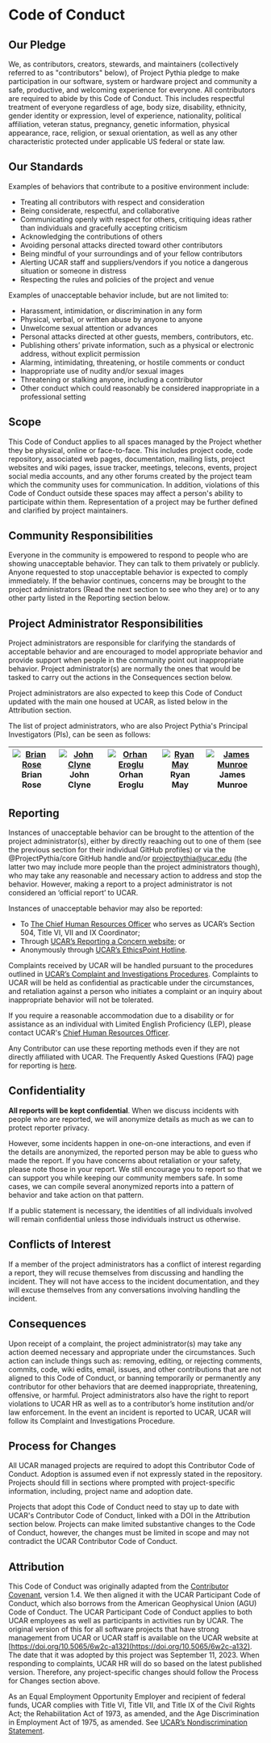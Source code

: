 # Code of Conduct

## Our Pledge

We, as contributors, creators, stewards, and maintainers (collectively referred to as "contributors" below), of Project Pythia pledge to make participation in our software, system or hardware project and community a safe, productive, and welcoming experience for everyone. All contributors are required to abide by this Code of Conduct. This includes respectful treatment of everyone regardless of age, body size, disability, ethnicity, gender identity or expression, level of experience, nationality, political affiliation, veteran status, pregnancy, genetic information, physical appearance, race, religion, or sexual orientation, as well as any other characteristic protected under applicable US federal or state law.

## Our Standards

Examples of behaviors that contribute to a positive environment include:

- Treating all contributors with respect and consideration
- Being considerate, respectful, and collaborative
- Communicating openly with respect for others, critiquing ideas rather than individuals and gracefully accepting criticism
- Acknowledging the contributions of others
- Avoiding personal attacks directed toward other contributors
- Being mindful of your surroundings and of your fellow contributors
- Alerting UCAR staff and suppliers/vendors if you notice a dangerous situation or someone in distress
- Respecting the rules and policies of the project and venue

Examples of unacceptable behavior include, but are not limited to:

- Harassment, intimidation, or discrimination in any form
- Physical, verbal, or written abuse by anyone to anyone
- Unwelcome sexual attention or advances
- Personal attacks directed at other guests, members, contributors, etc.
- Publishing others’ private information, such as a physical or electronic address, without explicit permission
- Alarming, intimidating, threatening, or hostile comments or conduct
- Inappropriate use of nudity and/or sexual images
- Threatening or stalking anyone, including a contributor
- Other conduct which could reasonably be considered inappropriate in a professional setting

## Scope

This Code of Conduct applies to all spaces managed by the Project whether they be physical, online or face-to-face. This includes project code, code repository, associated web pages, documentation, mailing lists, project websites and wiki pages, issue tracker, meetings, telecons, events, project social media accounts, and any other forums created by the project team which the community uses for communication. In addition, violations of this Code of Conduct outside these spaces may affect a person's ability to participate within them. Representation of a project may be further defined and clarified by project maintainers.

## Community Responsibilities

Everyone in the community is empowered to respond to people who are showing unacceptable behavior. They can talk to them privately or publicly. Anyone requested to stop unacceptable behavior is expected to comply immediately. If the behavior continues, concerns may be brought to the project administrators (Read the next section to see who they are) or to any other party listed in the Reporting section below.

## Project Administrator Responsibilities

Project administrators are responsible for clarifying the standards of acceptable behavior and are encouraged to model appropriate behavior and provide support when people in the community point out inappropriate behavior. Project administrator(s) are normally the ones that would be tasked to carry out the actions in the Consequences section below.

Project administrators are also expected to keep this Code of Conduct updated with the main one housed at UCAR, as listed below in the Attribution section.

The list of project administrators, who are also Project Pythia's Principal Investigators (PIs), can be seen as follows:

|[![Brian Rose](https://github.com/brian-rose.png)](https://github.com/brian-rose)<br>Brian Rose|[![John Clyne](https://github.com/clyne.png)](https://github.com/clyne)<br>John Clyne|[![Orhan Eroglu](https://github.com/erogluorhan.png)](https://github.com/erogluorhan)<br>Orhan Eroglu|[![Ryan May](https://github.com/dopplershift.png)](https://github.com/dopplershift)<br>Ryan May|[![James Munroe](https://github.com/jmunroe.png)](https://github.com/jmunroe)<br>James Munroe|
|:-:|:-:|:-:|:-:|:-:|

## Reporting

Instances of unacceptable behavior can be brought to the attention of the project administrator(s), either by directly reaaching out to one of them (see the previous section for their individual GitHub profiles) or via the @ProjectPythia/core GitHub handle and/or projectpythia@ucar.edu (the latter two may include more people than the project administrators though), who may take any reasonable and necessary action to address and stop the behavior. However, making a report to a project administrator is not considered an ‘official report’ to UCAR.

Instances of unacceptable behavior may also be reported:
- To [The Chief Human Resources Officer](chro@ucar.edu) who serves as UCAR’s Section 504, Title VI, VII and IX Coordinator;
- Through [UCAR’s Reporting a Concern website](https://www.ucar.edu/who-we-are/ethics); or
- Anonymously through [UCAR’s EthicsPoint Hotline](https://www.ucar.edu/who-we-are/ethics).

Complaints received by UCAR will be handled pursuant to the procedures outlined in [UCAR’s Complaint and Investigations Procedures](https://sundog.ucar.edu/Interact/Pages/Content/Document.aspx?id=5140). Complaints to UCAR will be held as confidential as practicable under the circumstances, and retaliation against a person who initiates a complaint or an inquiry about inappropriate behavior will not be tolerated.

If you require a reasonable accommodation due to a disability or for assistance as an individual with Limited English Proficiency (LEP), please contact UCAR's [Chief Human Resources Officer](chro@ucar.edu).

Any Contributor can use these reporting methods even if they are not directly affiliated with UCAR. The Frequently Asked Questions (FAQ) page for reporting is [here](https://www.ucar.edu/who-we-are/ethics).

## Confidentiality
**All reports will be kept confidential**. When we discuss incidents with people who are reported, we will anonymize details as much as we can to protect reporter privacy.

However, some incidents happen in one-on-one interactions, and even if the details are anonymized, the reported person may be able to guess who made the report. If you have concerns about retaliation or your safety, please note those in your report. We still encourage you to report so that we can support you while keeping our community members safe. In some cases, we can compile several anonymized reports into a pattern of behavior and take action on that pattern.

If a public statement is necessary, the identities of all individuals involved will remain confidential unless those individuals instruct us otherwise.

## Conflicts of Interest

If a member of the project administrators has a conflict of interest regarding a report, they will recuse themselves from discussing and handling the incident. They will not have access to the incident documentation, and they will excuse themselves from any conversations involving handling the incident.

## Consequences

Upon receipt of a complaint, the project administrator(s) may take any action deemed necessary and appropriate under the circumstances. Such action can include things such as: removing, editing, or rejecting comments, commits, code, wiki edits, email, issues, and other contributions that are not aligned to this Code of Conduct, or banning temporarily or permanently any contributor for other behaviors that are deemed inappropriate, threatening, offensive, or harmful. Project administrators also have the right to report violations to UCAR HR as well as to a contributor’s home institution and/or law enforcement. In the event an incident is reported to UCAR, UCAR will follow its Complaint and Investigations Procedure.

## Process for Changes

All UCAR managed projects are required to adopt this Contributor Code of Conduct. Adoption is assumed even if not expressly stated in the repository. Projects should fill in sections where prompted with project-specific information, including, project name and adoption date.

Projects that adopt this Code of Conduct need to stay up to date with UCAR's Contributor Code of Conduct, linked with a DOI in the Attribution section below. Projects can make limited substantive changes to the Code of Conduct, however, the changes must be limited in scope and may not contradict the UCAR Contributor Code of Conduct.

## Attribution

This Code of Conduct was originally adapted from the [Contributor Covenant](http://contributor-covenant.org/version/1/4), version 1.4. We then aligned it with the UCAR Participant Code of Conduct, which also borrows from the American Geophysical Union (AGU) Code of Conduct. The UCAR Participant Code of Conduct applies to both UCAR employees as well as participants in activities run by UCAR. The original version of this for all software projects that have strong management from UCAR or UCAR staff is available on the UCAR website at [https://doi.org/10.5065/6w2c-a132](https://doi.org/10.5065/6w2c-a132). The date that it was adopted by this project was September 11, 2023. When responding to complaints, UCAR HR will do so based on the latest published version. Therefore, any project-specific changes should follow the Process for Changes section above.

As an Equal Employment Opportunity Employer and recipient of federal funds, UCAR complies with Title VI, Title VII, and Title IX of the Civil Rights Act; the Rehabilitation Act of 1973, as amended, and the Age Discrimination in Employment Act of 1975, as amended. See [UCAR’s Nondiscrimination Statement](https://www.ucar.edu/who-we-are/ethics-integrity/nondiscrimination).
